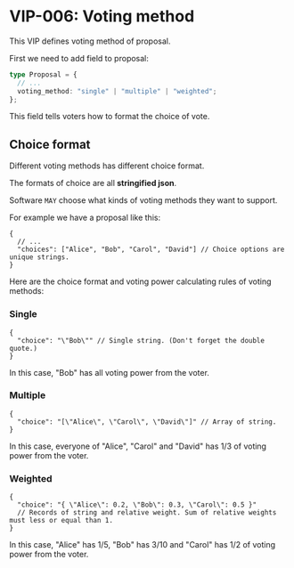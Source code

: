 # VIP-006: Voting method

This VIP defines voting method of proposal.

First we need to add field to proposal:

```ts
type Proposal = {
  // ...
  voting_method: "single" | "multiple" | "weighted";
};
```

This field tells voters how to format the choice of vote.

## Choice format

Different voting methods has different choice format.

The formats of choice are all **stringified json**.

Software `MAY` choose what kinds of voting methods they want to support.

For example we have a proposal like this:

```jsonc
{
  // ...
  "choices": ["Alice", "Bob", "Carol", "David"] // Choice options are unique strings.
}
```

Here are the choice format and voting power calculating rules of voting methods:

### Single

```jsonc
{
  "choice": "\"Bob\"" // Single string. (Don't forget the double quote.)
}
```

In this case, "Bob" has all voting power from the voter.

### Multiple

```jsonc
{
  "choice": "[\"Alice\", \"Carol\", \"David\"]" // Array of string.
}
```

In this case, everyone of "Alice", "Carol" and "David" has 1/3 of voting power from the voter.

### Weighted

```jsonc
{
  "choice": "{ \"Alice\": 0.2, \"Bob\": 0.3, \"Carol\": 0.5 }"
  // Records of string and relative weight. Sum of relative weights must less or equal than 1.
}
```

In this case, "Alice" has 1/5, "Bob" has 3/10 and "Carol" has 1/2 of voting power from the voter.
